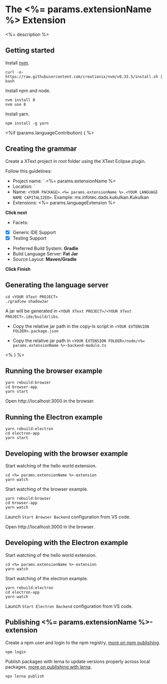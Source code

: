 # The <%= params.extensionName %> Extension
<%= description %>

## Getting started

Install [nvm](https://github.com/creationix/nvm#install-script).

    curl -o- https://raw.githubusercontent.com/creationix/nvm/v0.33.5/install.sh | bash

Install npm and node.

    nvm install 8
    nvm use 8

Install yarn.

    npm install -g yarn

<%if (params.languageContribution) { %>
## Creating the grammar
Create a XText project in root folder using the XText Eclipse plugin.

Follow this guidelines:
- Project name: `<YOUR PACKAGE>.<%= params.extensionName %>
- Location: <THIS FOLDER>`
- Name: `<YOUR PACKAGE>.<%= params.extensionName %>.<YOUR LANGUAGE NAME CAPITALIZED>`. Example: mx.infotec.dads.kukulkan.Kukulkan
- Extensions: <%= params.languageExtension %> 

**Click next**  

- Facets: 
- [x] Generic IDE Support
- [x] Testing Support

- Preferred Build System: **Gradle**
- Build Language Server: **Fat Jar**
- Source Layout: **Maven/Gradle**  

**Click Finish**

## Generating the language server

    cd <YOUR XText PROJECT>
    ./gradlew shadowJar

A jar will be generated in `<YOUR XText PROJECT>/<YOUR XText PROJECT>.ide/build/libs`.  

- Copy the relative jar path in the copy-ls script in `<YOUR EXTENSION FOLDER>.package.json`

- Copy the relative jar path in `<YOUR EXTENSION FOLDER>/node/<%= params.extensionName %>-backend-module.ts`

<% } %>

## Running the browser example

    yarn rebuild:browser
    cd browser-app
    yarn start

Open http://localhost:3000 in the browser.

## Running the Electron example

    yarn rebuild:electron
    cd electron-app
    yarn start

## Developing with the browser example

Start watching of the hello world extension.

    cd <%= params.extensionName %>-extension
    yarn watch

Start watching of the browser example.

    yarn rebuild:browser
    cd browser-app
    yarn watch

Launch `Start Browser Backend` configuration from VS code.

Open http://localhost:3000 in the browser.

## Developing with the Electron example

Start watching of the hello world extension.

    cd <%= params.extensionName %>-extension
    yarn watch

Start watching of the electron example.

    yarn rebuild:electron
    cd electron-app
    yarn watch

Launch `Start Electron Backend` configuration from VS code.

## Publishing <%= params.extensionName %>-extension

Create a npm user and login to the npm registry, [more on npm publishing](https://docs.npmjs.com/getting-started/publishing-npm-packages).

    npm login

Publish packages with lerna to update versions properly across local packages, [more on publishing with lerna](https://github.com/lerna/lerna#publish).

    npx lerna publish
